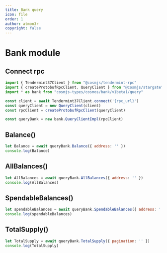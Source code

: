 ```yaml
---
title: Bank query
icon: file
order: 1
author: atmon3r
copyright: false 
---
```


# Bank module 

## Connect rpc

```js
import { Tendermint37Client } from "@cosmjs/tendermint-rpc"
import { createProtobufRpcClient, QueryClient } from "@cosmjs/stargate"
import * as bank from "cosmjs-types/cosmos/bank/v1beta1/query"

const client = await Tendermint37Client.connect('{rpc_url}') 
const queryClient = new QueryClient(client)
const rpcClient = createProtobufRpcClient(queryClient)

const queryBank = new bank.QueryClientImpl(rpcClient) 
```

## Balance()

```js
let Balance = await queryBank.Balance({ address: '' })
console.log(Balance) 
```
## AllBalances()

```js
let AllBalances = await queryBank.AllBalances({ address: '' })
console.log(AllBalances) 
```
## SpendableBalances()

```js
let spendableBalances = await queryBank.SpendableBalances({ address: '' })
console.log(spendableBalances) 
```
## TotalSupply()

```js
let TotalSupply = await queryBank.TotalSupply({ pagination: '' })
console.log(TotalSupply) 
```

